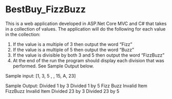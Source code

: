 # BestBuy_FizzBuzz
 
This is a web application developed in ASP.Net Core MVC and C# that takes in a collection of values. The
application will do the following for each value in the collection:
1. If the value is a multiple of 3 then output the word “Fizz”
2. If the value is a multiple of 5 then output the word “Buzz”
3. If the value is divisible by both 3 and 5 then output the word “FizzBuzz”
4. At the end of the run the program should display each division that was performed. See
Sample Output below.

Sample input:
[1, 3, 5 , , 15, A, 23]

Sample Output:
Divided 1 by 3
Divided 1 by 5
Fizz
Buzz
Invalid Item
FizzBuzz
Invalid Item
Divided 23 by 3
Divided 23 by 5
